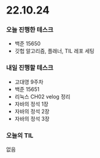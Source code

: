 # 22.10.24

### 오늘 진행한 테스크

- 백준 15650
- 깃헙 알고리즘, 플래너, TIL 레포 세팅

### 내일 진행할 테스크

- 고대영 9주차
- 백준 15651
- 리눅스 CH02 velog 정리
- 자바의 정석 1장
- 자바의 정석 2장
- 자바의 정석 3장

### 오늘의 TIL

없음
